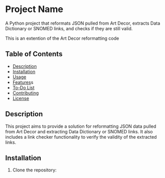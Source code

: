 # Project Name

A Python project that reformats JSON pulled from Art Decor, extracts Data Dictionary or SNOMED links, and checks if they are still valid.

This is an extention of the Art Decor reformatting code

## Table of Contents

- [Description](#description)
- [Installation](#installation)
- [Usage](#usage)
- [Features](#features)s
- [To-Do List](#to-do-list)
- [Contributing](#contributing)
- [License](#license)

## Description

This project aims to provide a solution for reformatting JSON data pulled from Art Decor and extracting Data Dictionary or SNOMED links. It also includes a link checker functionality to verify the validity of the extracted links.

## Installation

1. Clone the repository:
